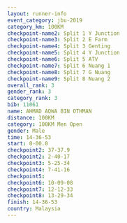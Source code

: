 ```yaml
---
layout: runner-info 
event_category: jbu-2019 
category_km: 100KM 
checkpoint-name2: Split 1 Y Junction  
checkpoint-name3: Split 2 E Farm  
checkpoint-name4: Split 3 Genting  
checkpoint-name5: Split 4 Y Junction 
checkpoint-name6: Split 5 ATV 
checkpoint-name7: Split 6 Nuang 1 
checkpoint-name8: Split 7 G Nuang 
checkpoint-name9: Split 8 Nuang 2 
overall_rank: 3
gender_rank: 3
category_rank: 3
bib: 11061
name: AHMAD AQWA BIN OTHMAN
distance: 100KM
category: 100KM Men Open
gender: Male
time: 14-36-53
start: 0-00.0
checkpoint2: 37-37.9
checkpoint2: 2-40-17
checkpoint3: 5-25-34
checkpoint4: 7-41-16
checkpoint5: 
checkpoint6: 10-09-08
checkpoint7: 12-12-33
checkpoint8: 13-29-34
finish: 14-36-53
country: Malaysia
---
```

